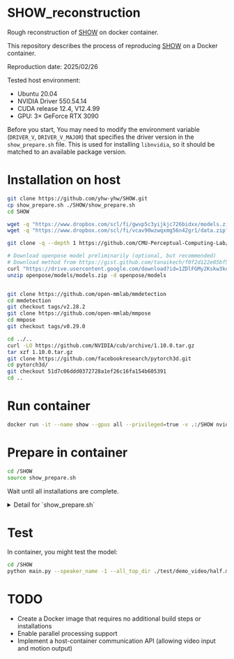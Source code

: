 # SHOW_reconstruction
Rough reconstruction of [SHOW](https://github.com/yhw-yhw/SHOW) on docker container.

This repository describes the process of reproducing [SHOW](https://github.com/yhw-yhw/SHOW) on a Docker container.  

Reproduction date: 2025/02/26  

Tested host environment:  
- Ubuntu 20.04  
- NVIDIA Driver 550.54.14  
- CUDA release 12.4, V12.4.99  
- GPU: 3× GeForce RTX 3090

Before you start, You may need to modify the environment variable (`DRIVER_V`, `DRIVER_V_MAJOR`) that specifies the driver version in the `show_prepare.sh` file.
This is used for installing `libnvidia`, so it should be matched to an available package version.


# Installation on host
```bash
git clone https://github.com/yhw-yhw/SHOW.git
cp show_prepare.sh ./SHOW/show_prepare.sh
cd SHOW

wget -q "https://www.dropbox.com/scl/fi/gwvp5c3yijkjc726bidxx/models.zip?rlkey=2p4m788qpi04oye3kur2pxszx&st=dchhjclv&dl=0" -O models.zip && unzip -qq models.zip
wget -q "https://www.dropbox.com/scl/fi/vcav90wzwqxmg56n42gr1/data.zip?rlkey=5oetna909azec027v42ogx42q&st=e5mnsldy&dl=0" -O data.zip && unzip -qq data.zip

git clone -q --depth 1 https://github.com/CMU-Perceptual-Computing-Lab/openpose.git

# Download openpose model preliminarily (optional, but recommended)
# Download method from https://gist.github.com/tanaikech/f0f2d122e05bf5f971611258c22c110f
curl "https://drive.usercontent.google.com/download?id=1ZDlFGMy2Kskw3kopkbwQiUj5LG1wvE1J&confirm=t" -o openpose/models/models.zip
unzip openpose/models/models.zip -d openpose/models


git clone https://github.com/open-mmlab/mmdetection
cd mmdetection
git checkout tags/v2.28.2
git clone https://github.com/open-mmlab/mmpose
cd mmpose
git checkout tags/v0.29.0

cd ../..
curl -LO https://github.com/NVIDIA/cub/archive/1.10.0.tar.gz
tar xzf 1.10.0.tar.gz
git clone https://github.com/facebookresearch/pytorch3d.git
cd pytorch3d/
git checkout 51d7c06ddd0372728a1ef26c16fa154b605391
cd ..
```

# Run container
```bash
docker run -it --name show --gpus all --privileged=true -v .:/SHOW nvidia/cuda:11.6.1-cudnn8-devel-ubuntu20.04
```

# Prepare in container

```bash
cd /SHOW
source show_prepare.sh
```
Wait until all installations are complete.
<details>
<summary>Detail for `show_prepare.sh`</summary>

## Base setting

```bash
export TZ=Asia/Seoul
export DRIVER_V=550.54.14
export DRIVER_V_MAJOR=550


ln -snf /usr/share/zoneinfo/$TZ /etc/localtime && echo $TZ > /etc/timezone

apt-get update && \
    apt-get install -y \
    curl \
    git \
    unzip \
    wget \
    vim \
    libatlas-base-dev \
    libprotobuf-dev \
    libleveldb-dev \
    libsnappy-dev \
    libhdf5-serial-dev \
    protobuf-compiler \
    libgflags-dev \
    libgoogle-glog-dev \
    liblmdb-dev \
    opencl-headers \
    ocl-icd-opencl-dev \
    libviennacl-dev \
    libopencv-dev \
    libboost-all-dev

apt-get install -y libnvidia-common-$DRIVER_V_MAJOR=$DRIVER_V* \
    libnvidia-compute-$DRIVER_V_MAJOR=$DRIVER_V* \
    libnvidia-gl-$DRIVER_V_MAJOR=$DRIVER_V*

rm -rf /var/lib/apt/lists/*
```

## Install CMake
```bash
wget -q https://cmake.org/files/v3.13/cmake-3.13.0-Linux-x86_64.tar.gz && \
    tar -xzf cmake-3.13.0-Linux-x86_64.tar.gz --strip-components=1 -C /usr/local && \
    rm cmake-3.13.0-Linux-x86_64.tar.gz
```

## Install Openpose

```bash
# prevent 'dubious ownership' fatal error
git config --global --add safe.directory /SHOW/openpose
git config --global --add safe.directory /SHOW/openpose/3rdparty/caffe
git config --global --add safe.directory /SHOW/openpose/3rdparty/pybind11


cd /SHOW/openpose && rm -rf build || true && mkdir build && cd build && cmake .. && make -j`nproc`
```

## Install Conda

```bash
wget https://repo.anaconda.com/miniconda/Miniconda3-latest-Linux-x86_64.sh -O ~/miniconda.sh && \
     bash ~/miniconda.sh -bfp /miniconda3 && \
     rm ~/miniconda.sh && \
     eval "$(/miniconda3/bin/conda shell.bash hook)"
     
conda install -y python=3.9
```

## Installation via pip and conda

```bash
cd /SHOW
conda install -y pytorch==1.13.1 torchvision==0.14.1 torchaudio==0.13.1 pytorch-cuda=11.6 -c pytorch -c nvidia

pip install -q --force-reinstall "cython<3.0.0"

pip install -q absl-py \
    albumentations \
    boto3 \
    cachetools \
    chumpy \
    configargparse \
    cython \
    easydict \
    einops \
    face-alignment==1.3.2 \
    facenet_pytorch==2.4.1 \
    filterpy \
    flatbuffers \
    fvcore \
    google-auth \
    google-auth-oauthlib \
    grpcio \
    h5py \
    human_body_prior \
    importlib-metadata \
    insightface \
    joblib \
    json_tricks \
    kornia \
    loguru \
    markdown \
    matplotlib \
    mediapipe \
    ninja \
    numba \
    numpy==1.23.1 \
    oauthlib \
    onnx \
    onnxruntime \
    opencv-python \
    opencv-python-headless \
    pandas \
    Pillow \
    plyfile \
    prettytable \
    protobuf \
    pyasn1 \
    pyasn1-modules \
    pycocotools \
    pynvml \
    pyrender \
    PyYAML==5.1.1 \
    qudida \
    requests \
    requests-oauthlib \
    rsa \
    scikit-image \
    scikit-learn \
    scipy \
    smplx \
    tensorboard \
    tensorboard-data-server \
    tensorboard-plugin-wit \
    tensorboardx \
    tensor-sensor \
    threadpoolctl \
    torchgeometry \
    tqdm \
    trimesh \
    tyro \
    wandb \
    wcwidth \
    werkzeug \
    yacs \
    yt-dlp \
    zipp

conda install -y ffmpeg=*=gpl* -c conda-forge
	
pip uninstall -y xtcocotools && pip install -q xtcocotools --no-binary xtcocotools

# prevent to downgrade torch
pip install -q --no-deps openpifpaf==0.13.8 pysparkling==0.6.2, python-json-logger

export CUDA_HOME=/usr/local/cuda
export PATH=$CUDA_HOME/bin:$PATH
export CPATH=$CUDA_HOME/include:$CPATH
export LIBRARY_PATH=$CUDA_HOME/lib64:$LIBRARY_PATH
export LD_LIBRARY_PATH=$CUDA_HOME/lib64:$LD_LIBRARY_PATH
export CUB_HOME=/SHOW/cub-1.10.0/cub
```

## Install MMPose

```bash
# MMPose install
cd /SHOW
pip install openmim
mim install mmcv-full==1.7.0
cd mmdetection
python setup.py install
cd mmpose
export mmpose_root=$PWD
mim install -r requirements.txt
mim install -e .

# revert numpy version
pip install -q numpy==1.23.1 

mkdir -p ~/.insightface/models
cd ~/.insightface/models
wget https://keeper.mpdl.mpg.de/f/2d58b7fed5a74cb5be83/?dl=1 -O antelopev2.zip
wget https://keeper.mpdl.mpg.de/f/8faabd353cfc457fa5c5/?dl=1 -O buffalo_l.zip
mkdir -p antelopev2 && cd antelopev2 && unzip -o ../antelopev2.zip;
cd .. && mkdir -p buffalo_l && cd buffalo_l && unzip -o ../buffalo_l.zip
```

## Install Pytorch3d

```bash
cd /SHOW
cd pytorch3d/
pip install -e .
```

## Resolve path mismatch issue
```bash
# directory path problem 
cd /SHOW
ln -s $PWD/models ../models
ln -s $PWD/data ../data
#ln -s $PWD/speech2gesture_dataset ../speech2gesture_dataset
mkdir /content
ln -s $PWD/openpose /content/openpose
ln -s $PWD/mmdetection /content/mmdetection
ln -s $PWD/mmdetection/mmpose /content/mmpose
```

## Fix torchgeometry bug

```bash
rm /miniconda3/lib/python3.9/site-packages/torchgeometry/core/conversions.py
cp /SHOW/conversions.py /miniconda3/lib/python3.9/site-packages/torchgeometry/core/conversions.py
```


</details>

# Test
In container, you might test the model:

```bash
cd /SHOW
python main.py --speaker_name -1 --all_top_dir ./test/demo_video/half.mp4
```




# TODO  
- Create a Docker image that requires no additional build steps or installations  
- Enable parallel processing support  
- Implement a host-container communication API (allowing video input and motion output)  
